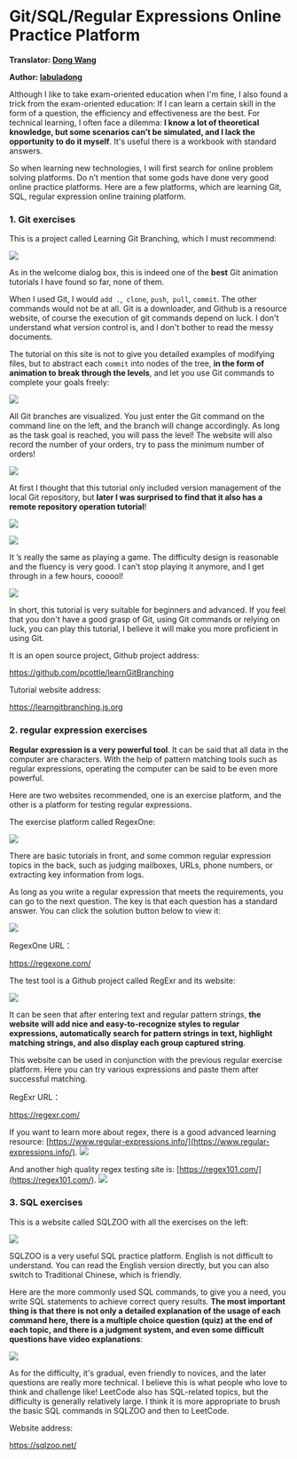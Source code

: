 # Git/SQL/Regular Expressions Online Practice Platform

**Translator: [Dong Wang](https://github.com/Coder2Programmer)**

**Author: [labuladong](https://github.com/labuladong)**

Although I like to take exam-oriented education when I'm fine, I also found a trick from the exam-oriented education: If I can learn a certain skill in the form of a question, the efficiency and effectiveness are the best. For technical learning, I often face a dilemma: **I know a lot of theoretical knowledge, but some scenarios can’t be simulated, and I lack the opportunity to do it myself**. It's useful there is a workbook with standard answers.

So when learning new technologies, I will first search for online problem solving platforms. Do n’t mention that some gods have done very good online practice platforms. Here are a few platforms, which are learning Git, SQL, regular expression online training platform.

### 1. Git exercises

This is a project called Learning Git Branching, which I must recommend:

![](../pictures/online/1_english.png)

As in the welcome dialog box, this is indeed one of the **best** Git animation tutorials I have found so far, none of them.

When I used Git, I would `add .`,` clone`, `push`,` pull`, `commit`. The other commands would not be at all. Git is a downloader, and Github is a resource website, of course the execution of git commands depend on luck. I don't understand what version control is, and I don't bother to read the messy documents.

The tutorial on this site is not to give you detailed examples of modifying files, but to abstract each `commit` into nodes of the tree, **in the form of animation to break through the levels**, and let you use Git commands to complete your goals freely:

![](../pictures/online/2_english.png)

All Git branches are visualized. You just enter the Git command on the command line on the left, and the branch will change accordingly. As long as the task goal is reached, you will pass the level! The website will also record the number of your orders, try to pass the minimum number of orders!

![](../pictures/online/3_english.png)

At first I thought that this tutorial only included version management of the local Git repository, but **later I was surprised to find that it also has a remote repository operation tutorial**!

![](../pictures/online/4_english.png)

![](../pictures/online/5_english.png)

It ’s really the same as playing a game. The difficulty design is reasonable and the fluency is very good. I can’t stop playing it anymore, and I get through in a few hours, cooool!

![](../pictures/online/6_english.png)

In short, this tutorial is very suitable for beginners and advanced. If you feel that you don't have a good grasp of Git, using Git commands or relying on luck, you can play this tutorial, I believe it will make you more proficient in using Git.

It is an open source project, Github project address:

https://github.com/pcottle/learnGitBranching

Tutorial website address:

https://learngitbranching.js.org

### 2. regular expression exercises

**Regular expression is a very powerful tool**. It can be said that all data in the computer are characters. With the help of pattern matching tools such as regular expressions, operating the computer can be said to be even more powerful.

Here are two websites recommended, one is an exercise platform, and the other is a platform for testing regular expressions.

The exercise platform called RegexOne:

![](../pictures/online/9.png)

There are basic tutorials in front, and some common regular expression topics in the back, such as judging mailboxes, URLs, phone numbers, or extracting key information from logs.

As long as you write a regular expression that meets the requirements, you can go to the next question. The key is that each question has a standard answer. You can click the solution button below to view it:

![](../pictures/online/10.png)

RegexOne URL：

https://regexone.com/

The test tool is a Github project called RegExr and its website:

![](../pictures/online/11.png)

It can be seen that after entering text and regular pattern strings, **the website will add nice and easy-to-recognize styles to regular expressions, automatically search for pattern strings in text, highlight matching strings, and also display each group captured string**.

This website can be used in conjunction with the previous regular exercise platform. Here you can try various expressions and paste them after successful matching.

RegExr URL：

https://regexr.com/

If you want to learn more about regex, there is a good advanced learning resource: [https://www.regular-expressions.info/](https://www.regular-expressions.info/).
![](../pictures/online/13.png)

And another high quality regex testing site is: [https://regex101.com/](https://regex101.com/).
![](../pictures/online/12.png)

### 3. SQL exercises

This is a website called SQLZOO with all the exercises on the left:

![](../pictures/online/7.png)

SQLZOO is a very useful SQL practice platform. English is not difficult to understand. You can read the English version directly, but you can also switch to Traditional Chinese, which is friendly.

Here are the more commonly used SQL commands, to give you a need, you write SQL statements to achieve correct query results. **The most important thing is that there is not only a detailed explanation of the usage of each command here, there is a multiple choice question (quiz) at the end of each topic, and there is a judgment system, and even some difficult questions have video explanations**:

![](../pictures/online/8.png)

As for the difficulty, it's gradual, even friendly to novices, and the later questions are really more technical. I believe this is what people who love to think and challenge like! LeetCode also has SQL-related topics, but the difficulty is generally relatively large. I think it is more appropriate to brush the basic SQL commands in SQLZOO and then to LeetCode.

Website address:

https://sqlzoo.net/
